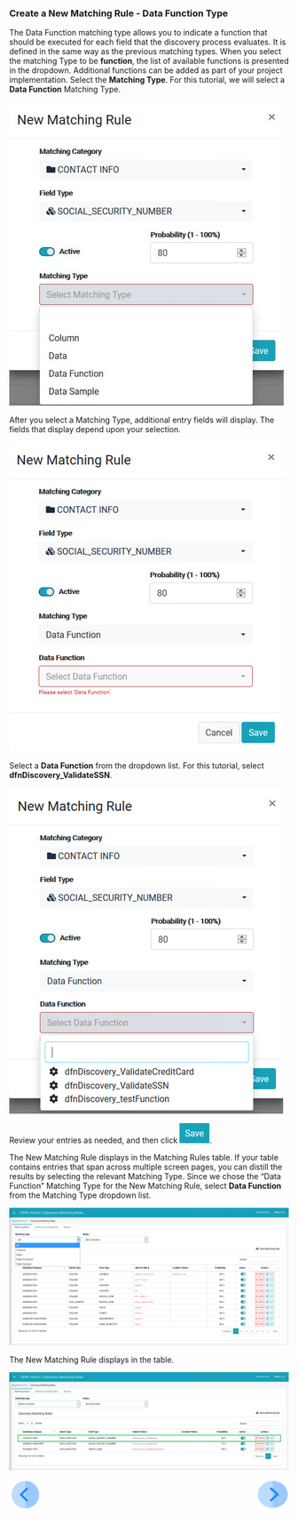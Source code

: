 ### Create a New Matching Rule - Data Function Type

The Data Function matching type allows you to indicate a function that should be executed for each field that the discovery process evaluates.
It is defined in the same way as the previous matching types. When you select the matching Type to be **function**, the list of available functions is presented in the dropdown. Additional functions can be added as part of your project implementation. 
Select the **Matching Type**. For this tutorial, we will select a **Data Function** Matching Type. 

![image](../images/07_7_Discovery_NewMatchingRule5.jpg)

After you select a Matching Type, additional entry fields will display. The fields that display depend upon your selection. 

![image](../images/07_3_Discovery_NewMatchingRule13_DataFunction1.jpg)

Select a **Data Function** from the dropdown list. For this tutorial, select **dfnDiscovery_ValidateSSN**.

![image](../images/07_3_Discovery_NewMatchingRule13_DataFunction2.jpg)

Review your entries as needed, and then click ![image](../images/08_ICON_Save.jpg).

The New Matching Rule displays in the Matching Rules table. If your table contains entries that span across multiple screen pages, you can distill the results by selecting the relevant Matching Type. Since we chose the “Data Function” Matching Type for the New Matching Rule, select **Data Function** from the Matching Type dropdown list.

![image](../images/07_2_Discovery_NewMatchingRule10.jpg)

The New Matching Rule displays in the table.

![image](../images/07_3_Discovery_NewMatchingRule13_DataFunction4.jpg)



[![Previous](../images/Previous.png)]( 03_03_03_Discovery_NewMatchingRule_Data.md)[<img align="right" width="60" height="54" src="../images/Next.png">](03_03_05_Discovery_NewMatchingRule_DataSample.md)

